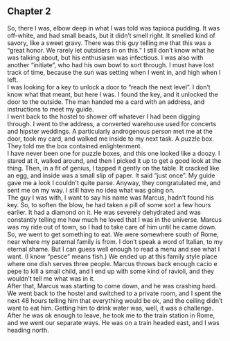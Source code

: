 ## Chapter 2
So, there I was, elbow deep in what I was told was tapioca pudding.  It was off-white, and had small beads, but it didn’t smell right.  It smelled kind of savory, like a sweet gravy.  There was this guy telling me that this was a “great honor.  We rarely let outsiders in on this.”  I still don’t know what he was talking about, but his enthusiasm was infectious.  I was also with another “initiate”, who had his own bowl to sort through.  I must have lost track of time, because the sun was setting when I went in, and high when I left.  
I was looking for a key to unlock a door to “reach the next level”.  I don’t know what that meant, but here I was.  I found the key, and it unlocked the door to the outside.  The man handed me a card with an address, and instructions to meet my guide.  
I went back to the hostel to shower off whatever I had been digging through.
I went to the address, a converted warehouse used for concerts and hipster weddings.  A particularly androgenous person met me at the door, took my card, and walked me inside to my next task.  A puzzle box.  They told me the box contained enlightenment.  
I have never been one for puzzle boxes, and this one looked like a doozy.  I stared at it, walked around, and then I picked it up to get a good look at the thing.  Then, in a fit of genius, I tapped it gently on the table.  It cracked like an egg, and inside was a small slip of paper.  It said “just once”.  My guide gave me a look I couldn't quite parse.  Anyway, they congratulated me, and sent me on my way.  I still have no idea what was going on.  
The guy I was with, I want to say his name was Marcus, hadn’t found his key.  So, to soften the blow, he had taken a pill of some sort a few hours earlier.  It had a diamond on it.  He was severely dehydrated and was constantly telling me how much he loved that I was in the universe.  Marcus was my ride out of town, so I had to take care of him until he came down.
So, we went to get something to eat.  We were somewhere south of Rome, near where my paternal family is from.  I don’t speak a word of Italian, to my eternal shame.  But I can guess well enough to read a menu and see what I want.  (I know “pesce” means fish.)
We ended up at this family style place where one dish serves three people.  Marcus throws back enough cacio e pepe to kill a small child, and I end up with some kind of ravioli, and they wouldn’t tell me what was in it.  
After that, Marcus was starting to come down, and he was crashing hard.  We went back to the hostel and switched to a private room, and I spent the next 48 hours telling him that everything would be ok, and the ceiling didn’t want to eat him.  Getting him to drink water was, well, it was a challenge.  After he was ok enough to leave, he took me to the train station in Rome, and we went our separate ways.  He was on a train headed east, and I was heading north.  
